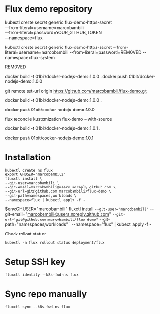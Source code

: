 # Flux demo repository

kubectl create secret generic flux-demo-https-secret \
  --from-literal=username=marcobambili \
  --from-literal=password=YOUR_GITHUB_TOKEN \
  --namespace=flux



kubectl create secret generic flux-demo-https-secret --from-literal=username=marcobambili --from-literal=password=REMOVED --namespace=flux-system

REMOVED


docker build -t 01bit/docker-nodejs-demo:1.0.0 .
docker push 01bit/docker-nodejs-demo:1.0.0


git remote set-url origin https://github.com/marcobambili/flux-demo.git





docker build -t 01bit/docker-nodejs-demo:1.0.0 .

docker push 01bit/docker-nodejs-demo:1.0.0


flux reconcile kustomization flux-demo --with-source



docker build -t 01bit/docker-nodejs-demo:1.0.1 .

docker push 01bit/docker-nodejs-demo:1.0.1



# Installation

```
kubectl create ns flux
export GHUSER="marcobambili"
fluxctl install \
--git-user=marcobambili \
--git-email=marcobambili@users.noreply.github.com \
--git-url=git@github.com:marcobambili/flux-demo \
--git-path=namespaces,workloads \
--namespace=flux | kubectl apply -f -
```


$env:GHUSER="marcobambili"
fluxctl install `
  --git-user="marcobambili" `
  --git-email="marcobambili@users.noreply.github.com" `
  --git-url="git@github.com:marcobambili/flux-demo" `
  --git-path="namespaces,workloads" `
  --namespace="flux" | kubectl apply -f -



Check rollout status:
```
kubectl -n flux rollout status deployment/flux
```

# Setup SSH key
```
fluxctl identity --k8s-fwd-ns flux
```

# Sync repo manually
```
fluxctl sync --k8s-fwd-ns flux
```
